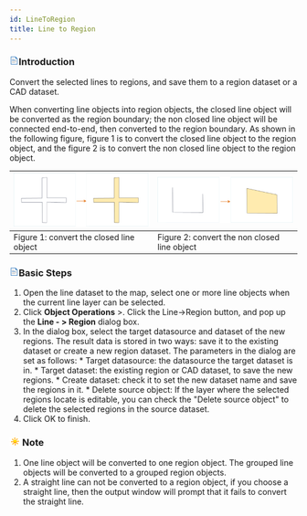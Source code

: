 ```yaml
---
id: LineToRegion
title: Line to Region
---
```


### ![](../../../img/read.gif)Introduction

Convert the selected lines to regions, and save them to a region dataset or a CAD dataset.

When converting line objects into region objects, the closed line object will be converted as the region boundary; the non closed line object will be connected end-to-end, then converted to the region boundary. As shown in the following figure, figure 1 is to convert the closed line object to the region object, and the figure 2 is to convert the non closed line object to the region object.

![](img-en/LineToRegion1.png)  | ![](img-en/LineToRegion2.png) 
--|--
Figure 1: convert the closed line object  | Figure 2: convert the non closed line object  
  
### ![](../../../img/read.gif)Basic Steps

  1. Open the line dataset to the map, select one or more line objects when the current line layer can be selected. 
  2. Click **Object Operations** >. Click the Line->Region button, and pop up the **Line - > Region** dialog box.
  3. In the dialog box, select the target datasource and dataset of the new regions. The result data is stored in two ways: save it to the existing dataset or create a new region dataset. The parameters in the dialog are set as follows: 
    * Target datasource: the datasource the target dataset is in.
    * Target dataset: the existing region or CAD dataset, to save the new regions.
    * Create dataset: check it to set the new dataset name and save the regions in it.
    * Delete source object: If the layer where the selected regions locate is editable, you can check the "Delete source object" to delete the selected regions in the source dataset.
  4. Click OK to finish.

### ![](../../../img/note.png)Note

  1. One line object will be converted to one region object. The grouped line objects will be converted to a grouped region objects.
  2. A straight line can not be converted to a region object, if you choose a straight line, then the output window will prompt that it fails to convert the straight line.
